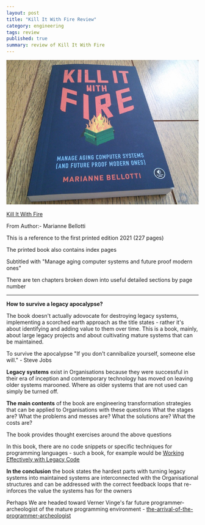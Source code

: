 ```yaml
---
layout: post
title: "Kill It With Fire Review"
category: engineering
tags: review
published: true
summary: review of Kill It With Fire
---
```


![Kill It With Fire](/public/kitwf.jpg)

[Kill It With Fire](https://nostarch.com/kill-it-fire)

From Author:- Marianne Bellotti

This is a reference to the first printed edition 2021 (227 pages)

The printed book also contains index pages

Subtitled with "Manage aging computer systems and future proof modern ones"

There are ten chapters broken down into useful detailed sections by page number

---

**How to survive a legacy apocalypse?**

The book doesn't actually adovocate for destroying legacy systems, implementing a scorched earth approach as the title states - rather it's about identifying and adding value to them over time. This is a book, mainly, about large legacy projects and about cultivating mature systems that can be maintained.

To survive the apocalypse "If you don't cannibalize yourself, someone else will." - Steve Jobs

**Legacy systems** exist in Organisations because they were successful in their era of inception and contemporary technology has moved on leaving older systems marooned. Where as older systems that are not used can simply be turned off.

**The main contents** of the book are engineering transformation strategies that can be applied to Organisations with these questions 
What the stages are?
What the problems and messes are?
What the solutions are?
What the costs are?

The book provides thought exercises around the above questions

In this book, there are no code snippets or specific techniques for programming languages - such a book, for example would be 
[Working Effectively with Legacy Code](https://www.oreilly.com/library/view/working-effectively-with/0131177052/)

**In the conclusion** the book states the hardest parts with turning legacy systems into maintained systems are interconnected with the Organisational structures and can be addressed with the correct feedback loops that re-inforces the value the systems has for the owners 

Perhaps We are headed toward Verner Vinge's far future programmer-archeologist of the mature programming environment - [the-arrival-of-the-programmer-archeologist](https://aallan.medium.com/the-arrival-of-the-programmer-archeologist)


